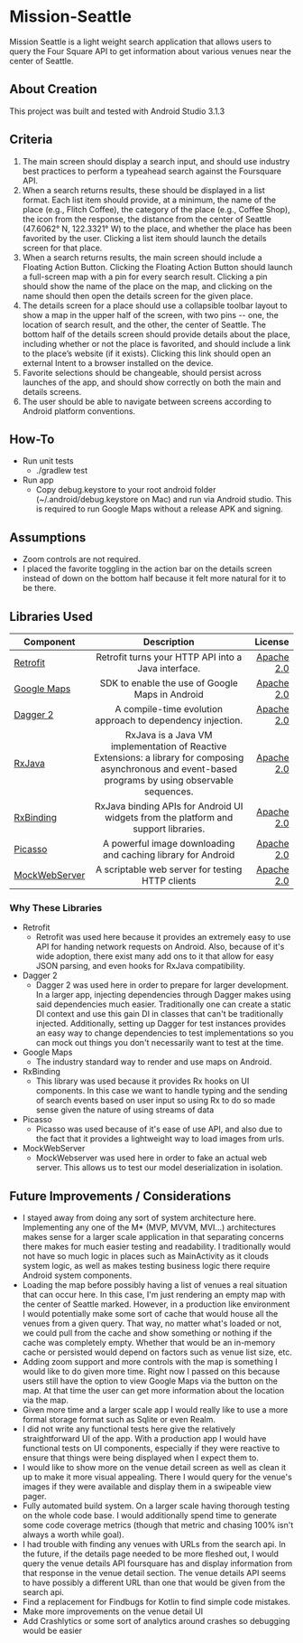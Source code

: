 # Mission-Seattle

Mission Seattle is a light weight search application that allows users to query
the Four Square API to get information about various venues near the center of Seattle.

## About Creation
This project was built and tested with Android Studio 3.1.3

## Criteria

1. The main screen should display a search input, and should use industry
best practices to perform a typeahead search against the Foursquare API.
2. When a search returns results, these should be displayed in a list format.
Each list item should provide, at a minimum, the name of the place
(e.g., Flitch Coffee), the category of the place (e.g., Coffee Shop), the
icon from the response, the distance from the center of Seattle
(47.6062° N, 122.3321° W) to the place, and whether the place has been
favorited by the user. Clicking a list item should launch the details
screen for that place.
3. When a search returns results, the main screen should include a
Floating Action Button. Clicking the Floating Action Button should
launch a full-screen map with a pin for every search result. Clicking a
pin should show the name of the place on the map, and clicking on the
name should then open the details screen for the given place.
4. The details screen for a place should use a collapsible toolbar layout
to show a map in the upper half of the screen, with two pins -- one, the
location of search result, and the other, the center of Seattle. The
bottom half of the details screen should provide details about the place,
including whether or not the place is favorited, and should include a link
to the place’s website (if it exists). Clicking this link should open an
external Intent to a browser installed on the device.
5. Favorite selections should be changeable, should persist across
launches of the app, and should show correctly on both the main and details screens.
6. The user should be able to navigate between screens according to Android platform conventions.

## How-To
- Run unit tests
    - ./gradlew test
- Run app
    - Copy debug.keystore to your root android folder (~/.android/debug.keystore on Mac) and run via Android studio.
    This is required to run Google Maps without a release APK and signing.

## Assumptions
- Zoom controls are not required.
- I placed the favorite toggling in the action bar on the details screen instead of down on the bottom half
because it felt more natural for it to be there.


## Libraries Used

| Component     | Description   | License  |
| ------------- |:-------------:| -----:|
| [Retrofit](http://square.github.io/retrofit/)        |  Retrofit turns your HTTP API into a Java interface. | [Apache 2.0](http://www.apache.org/licenses/LICENSE-2.0) |
| [Google Maps](https://developers.google.com/maps/documentation/android-sdk/intro)        | SDK to enable the use of Google Maps in Android | [Apache 2.0](http://www.apache.org/licenses/LICENSE-2.0) |
| [Dagger 2](https://github.com/google/dagger)        | A compile-time evolution approach to dependency injection. | [Apache 2.0](https://github.com/google/dagger/blob/master/LICENSE.txt) |
| [RxJava](https://github.com/ReactiveX/RxJava)        | RxJava is a Java VM implementation of Reactive Extensions: a library for composing asynchronous and event-based programs by using observable sequences. | [Apache 2.0](https://github.com/google/dagger/blob/master/LICENSE.txt) |
| [RxBinding](https://github.com/JakeWharton/RxBinding)        | RxJava binding APIs for Android UI widgets from the platform and support libraries. | [Apache 2.0](http://www.apache.org/licenses/LICENSE-2.0) |
| [Picasso](http://square.github.io/picasso/)        |  A powerful image downloading and caching library for Android | [Apache 2.0](http://www.apache.org/licenses/LICENSE-2.0) |
| [MockWebServer](https://github.com/square/okhttp/tree/master/mockwebserver)        |  A scriptable web server for testing HTTP clients | [Apache 2.0](http://www.apache.org/licenses/LICENSE-2.0) |
### Why These Libraries
- Retrofit
    - Retrofit was used here because it provides an extremely easy to use API for handing network requests on Android.
    Also, because of it's wide adoption, there exist many add ons to it that allow for easy JSON parsing, and even
    hooks for RxJava compatibility.
- Dagger 2
    - Dagger 2 was used here in order to prepare for larger development. In a larger app, injecting dependencies
    through Dagger makes using said dependencies much easier. Traditionally one can create a static DI context
    and use this gain DI in classes that can't be traditionally injected. Additionally, setting up Dagger for
    test instances provides an easy way to change dependencies to test implementations so you can mock out things
    you don't necessarily want to test at the time.
- Google Maps
    - The industry standard way to render and use maps on Android.
- RxBinding
    - This library was used because it provides Rx hooks on UI components. In this case we want to handle typing and
    the sending of search events based on user input so using Rx to do so made sense given the nature of using streams
    of data
- Picasso
    - Picasso was used because of it's ease of use API, and also due to the fact that it provides a lightweight
    way to load images from urls.
- MockWebServer
    - MockWebserver was used here in order to fake an actual web server. This allows us to test our model
    deserialization in isolation.

## Future Improvements / Considerations

- I stayed away from doing any sort of system architecture here. Implementing any one of the M* (MVP, MVVM, MVI...)
architectures makes sense for a larger scale application in that separating concerns there makes for much
easier testing and readability. I traditionally would not have so much logic in places such as MainActivity as
it clouds system logic, as well as makes testing business logic there require Android system components.
- Loading the map before possibly having a list of venues a real situation that can occur here. In this case,
I'm just rendering an empty map with the center of Seattle marked. However, in a production like environment I would
potentially make some sort of cache that would house all the venues from a given query. That way, no matter what's loaded
or not, we could pull from the cache and show something or nothing if the cache was completely empty. Whether that would be an in-memory cache or persisted would depend
on factors such as venue list size, etc.
- Adding zoom support and more controls with the map is something I would like to do given more time. Right now
I passed on this because users still have the option to view Google Maps via the button on the map. At that time
the user can get more information about the location via the map.
- Given more time and a larger scale app I would really like to use a more formal storage format such as
Sqlite or even Realm.
- I did not write any functional tests here give the relatively straightforward UI of the app. With a production
app I would have functional tests on UI components, especially if they were reactive to ensure that things were being
displayed when I expect them to.
- I would like to show more on the venue detail screen as well as clean it up to make it more visual appealing. There I would query for the venue's images if they were
available and display them in a swipeable view pager.
- Fully automated build system. On a larger scale having thorough testing on the
whole code base. I would additionally spend time to generate some code coverage metrics
(though that metric and chasing 100% isn't always a worth while goal).
- I had trouble with finding any venues with URLs from the search api. In the future, if the details page needed
to be more fleshed out, I would query the venue details API foursquare has and display information from that response
in the venue detail section. The venue details API seems to have possibly a different URL than one that would be given from
the search api.
- Find a replacement for Findbugs for Kotlin to find simple code mistakes.
- Make more improvements on the venue detail UI
- Add Crashlytics or some sort of analytics around crashes so debugging would be easier
